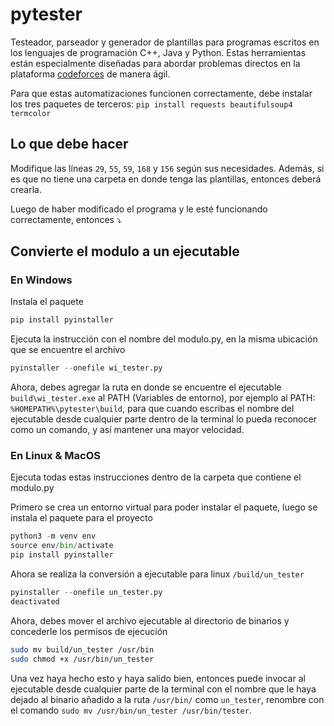 # pytester
Testeador, parseador y generador de plantillas para programas escritos en los lenguajes de programación C++, Java y Python. Estas herramientas están especialmente diseñadas para abordar problemas directos en la plataforma [codeforces](https://codeforces.com/problemset) de manera ágil.

Para que estas automatizaciones funcionen correctamente, debe instalar los tres paquetes de terceros: `pip install requests beautifulsoup4 termcolor`

## Lo que debe hacer
Modifique las líneas `29`, `55`, `59`, `168` y `156` según sus necesidades. Además, si es que no tiene una carpeta en donde tenga las plantillas, entonces deberá crearla.

Luego de haber modificado el programa y le esté funcionando correctamente, entonces ⤵️

## Convierte el modulo a un ejecutable
### En Windows
Instala el paquete
```python
pip install pyinstaller
```
Ejecuta la instrucción con el nombre del modulo.py, en la misma ubicación que se encuentre el archivo
```python
pyinstaller --onefile wi_tester.py
```

Ahora, debes agregar la ruta en donde se encuentre el ejecutable `build\wi_tester.exe` al PATH (Variables de entorno), por ejemplo al PATH: `%HOMEPATH%\pytester\build`, para que cuando escribas el nombre del ejecutable desde cualquier parte dentro de la terminal lo pueda reconocer como un comando, y así mantener una mayor velocidad.

### En Linux & MacOS
Ejecuta todas estas instrucciones dentro de la carpeta que contiene el modulo.py

Primero se crea un entorno virtual para poder instalar el paquete, luego se instala el paquete para el proyecto
```python
python3 -m venv env
source env/bin/activate
pip install pyinstaller
```
Ahora se realiza la conversión a ejecutable para linux `/build/un_tester`
```python
pyinstaller --onefile un_tester.py
deactivated
```

Ahora, debes mover el archivo ejecutable al directorio de binarios y concederle los permisos de ejecución
```bash
sudo mv build/un_tester /usr/bin
sudo chmod +x /usr/bin/un_tester
```
Una vez haya hecho esto y haya salido bien, entonces puede invocar al ejecutable desde cualquier parte de la terminal con el nombre que le haya dejado al binario
añadido a la ruta `/usr/bin/` como `un_tester`, renombre con el comando `sudo mv /usr/bin/un_tester /usr/bin/tester`.
